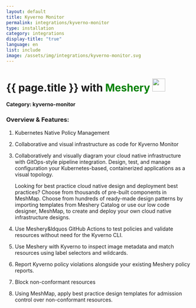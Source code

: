 ```yaml
---
layout: default
title: Kyverno Monitor
permalink: integrations/kyverno-monitor
type: installation
category: integrations
display-title: "true"
language: en
list: include
image: /assets/img/integrations/kyverno-monitor.svg
---
```


<h1>{{ page.title }} with <span style="font-weight: bold; color: green;">Meshery</span> <img src="{{ page.image }}" style="width: 35px; height: 35px;" /></h1>


#### Category: kyverno-monitor

### Overview & Features:
1. Kubernetes Native Policy Management

2. Collaborative and visual infrastructure as code for Kyverno Monitor

4. 
    Collaboratively and visually diagram your cloud native infrastructure with GitOps-style pipeline integration. Design, test, and manage configuration your Kubernetes-based, containerized applications as a visual topology.



    Looking for best practice cloud native design and deployment best practices? Choose from thousands of pre-built components in MeshMap. Choose from hundreds of ready-made design patterns by importing templates from Meshery Catalog or use our low code designer, MeshMap, to create and deploy your own cloud native infrastructure designs.



5. Use Meshery&ldquos GitHub Actions to test policies and validate resources without need for the Kyverno CLI.

6. Use Meshery with Kyverno to inspect image metadata and 
match resources using label selectors and wildcards.

7. Report Kyverno policy violations alongside your existing Meshery policy reports.


8. Block non-conformant resources

9. Using MeshMap, apply best practice design templates for admission control over non-conformant resources.

